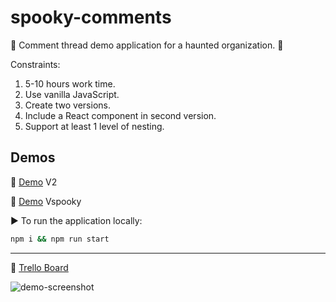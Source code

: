 # spooky-comments

👻 Comment thread demo application for a haunted organization. 👻

Constraints:

1. 5-10 hours work time.
1. Use vanilla JavaScript.
1. Create two versions.
1. Include a React component in second version.
1. Support at least 1 level of nesting.

## Demos

🌟 [Demo](https://spooky-comments-v2.herokuapp.com/) V2

🎃 [Demo](https://spooky-comments-v3.herokuapp.com/) Vspooky

▶️ To run the application locally:

```sh
npm i && npm run start
```

---

🐺 [Trello Board](https://trello.com/b/BUB6ZIxG/spookycomments)

![demo-screenshot](https://user-images.githubusercontent.com/7450202/178135046-0f2b2aa9-57e3-4707-9169-77f9f003734d.PNG)
